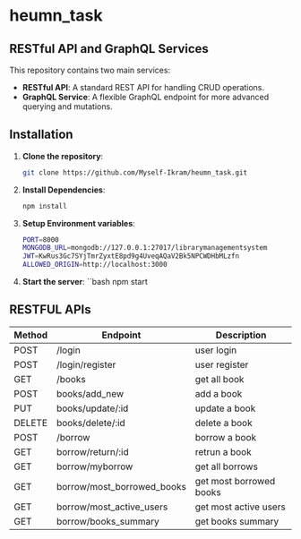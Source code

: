 ﻿# heumn_task
## RESTful API and GraphQL Services

This repository contains two main services:
- **RESTful API**: A standard REST API for handling CRUD operations.
- **GraphQL Service**: A flexible GraphQL endpoint for more advanced querying and mutations.

## Installation

1. **Clone the repository**:
   ```bash
   git clone https://github.com/Myself-Ikram/heumn_task.git
2. **Install Dependencies**:
   ```bash
   npm install
3. **Setup Environment variables**:
   ```bash
   PORT=8000
   MONGODB_URL=mongodb://127.0.0.1:27017/librarymanagementsystem
   JWT=KwRus3Gc7SYjTmrZyxtE8pd9g4UveqAQaV2Bk5NPCWDHbMLzfn
   ALLOWED_ORIGIN=http://localhost:3000
4. **Start the server**:
   ``bash
   npm start

## RESTFUL APIs

| Method          | Endpoint                          | Description     |
|-----------------|-----------------------------------|-----------------|
|     POST        |      /login                       |user login       |
|     POST        | /login/register                   |user register    |
|     GET         |      /books                       |get all book     |
|     POST        | books/add_new                     |add a book       |
|     PUT         |books/update/:id                   |update a book    |
|     DELETE      | books/delete/:id                  |delete a book    |
|     POST        |     /borrow                       |borrow a book    |
|     GET         |borrow/return/:id                  |retrun a book    |
|     GET         |borrow/myborrow                    |get all borrows  |
|     GET         |borrow/most_borrowed_books         |get most borrowed books       |
|     GET         |borrow/most_active_users           |get most active users       |
|     GET         |borrow/books_summary               |get books summary        |








